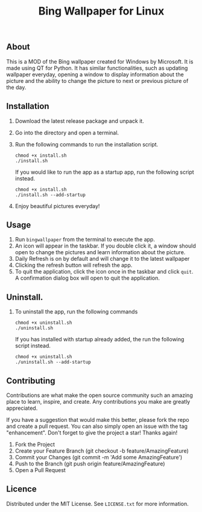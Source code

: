 <h1 align="center">Bing Wallpaper for Linux</h1>
<br />

## About
This is a MOD of the Bing wallpaper created for Windows by Microsoft. It is made using QT for Python. It has similar functionalities, such as updating wallpaper everyday, opening a window to display information about the picture and the ability to change the picture to next or previous picture of the day. 

## Installation
1. Download the latest release package and unpack it.
2. Go into the directory and open a terminal.
3. Run the following commands to run the installation script. <br>
   ```
   chmod +x install.sh
   ./install.sh
   ```

   If you would like to run the app as a startup app, run the following script instead.
   ```
   chmod +x install.sh
   ./install.sh --add-startup
   ```

4. Enjoy beautiful pictures everyday!

## Usage
1. Run `bingwallpaper` from the terminal to execute the app.
2. An icon will appear in the taskbar. If you double click it, a window should open to change the pictures and learn information about the picture.
3. Daily Refresh is on by default and will change it to the latest wallpaper
4. Clicking the refresh button will refresh the app.
5. To quit the application, click the icon once in the taskbar and click `quit`. A confirmation dialog box will open to quit the application.

## Uninstall. 
1. To uninstall the app, run the following commands
   ```
   chmod +x uninstall.sh
   ./uninstall.sh
   ```

   If you has installed with startup already added, the run the following script instead.
   ```
   chmod +x uninstall.sh
   ./uninstall.sh --add-startup
   ```

## Contributing

Contributions are what make the open source community such an amazing place to learn, inspire, and create. Any contributions you make are greatly appreciated.

If you have a suggestion that would make this better, please fork the repo and create a pull request. You can also simply open an issue with the tag "enhancement". Don't forget to give the project a star! Thanks again!

1. Fork the Project
2. Create your Feature Branch (git checkout -b feature/AmazingFeature)
3. Commit your Changes (git commit -m 'Add some AmazingFeature')
4. Push to the Branch (git push origin feature/AmazingFeature)
5. Open a Pull Request

## Licence
Distributed under the MIT License. See `LICENSE.txt` for more information.

